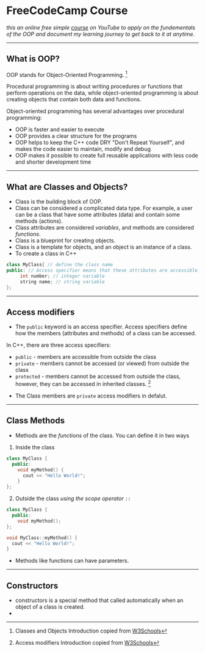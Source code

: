 # FreeCodeCamp Course
*this an online free simple [course](https://www.youtube.com/watch?v=wN0x9eZLix4) on YouTube to apply on the fundementals of the OOP and document my learning journey to get back to it at anytime.*

---
## What is OOP?

OOP stands for Object-Oriented Programming. [^1]
  
Procedural programming is about writing procedures or functions that perform operations on the data, while object-oriented programming is about creating objects that contain both data and functions.

Object-oriented programming has several advantages over procedural programming:

- OOP is faster and easier to execute
- OOP provides a clear structure for the programs
- OOP helps to keep the C++ code DRY "Don't Repeat Yourself", and makes the code easier to maintain, modify and debug
- OOP makes it possible to create full reusable applications with less code and shorter development time

[^1]: Classes and Objects Introduction copied from [W3Schools](https://www.w3schools.com/cpp/cpp_oop.asp)

---
## What are Classes and Objects?

- Class is the building block of OOP.
- Class can be considered a complicated data type. For example, a user can be a class that have some attributes (data) and contain some methods (actions).
- Class attributes are considered *variables*, and methods are considered *functions*.
- Class is a blueprint for creating objects.
- Class is a template for objects, and an object is an instance of a class.
- To create a class in C++
``` C++ 
class MyClass{ // define the class name
public: // Access specifier means that these attributes are accessible from outside the class
     int number; // integer variable
     string name; // string variable
};
```

---
## Access modifiers
- The `public` keyword is an access specifier. Access specifiers define how the members (attributes and methods) of a class can be accessed.

In C++, there are three access specifiers:

- `public` - members are accessible from outside the class
- `private` - members cannot be accessed (or viewed) from outside the class
- `protected` - members cannot be accessed from outside the class, however, they can be accessed in inherited classes. [^2]

[^2]: Access modifiers Introduction copied from [W3Schools](https://www.w3schools.com/cpp/cpp_access_specifiers.asp)

- The Class members are `private` access modifiers in defalut.


---
## Class Methods

- Methods are the *functions* of the class. You can define it in two ways
  
1. Inside the class
```C++
class MyClass {        
  public:              
    void myMethod() {  
      cout << "Hello World!";
    }
};
```
2. Outside the class *using the scope operator `::`*
``` C++
class MyClass {       
  public:             
    void myMethod();  
};

void MyClass::myMethod() {
  cout << "Hello World!";
}
```
- Methods like functions can have parameters.
---
## Constructors

- constructors is a special method that called automatically when an object of a class is created.
- 